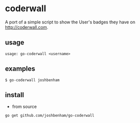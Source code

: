 # coderwall

A port of a simple script to show the User's badges they have on http://coderwall.com.

## usage

```
usage: go-coderwall <username>
```

## examples

```
$ go-coderwall joshbenham
```

## install

* from source
```
go get github.com/joshbenham/go-coderwall
```